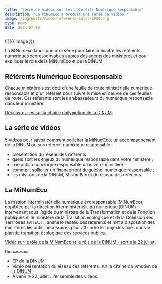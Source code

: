 ```yaml
---
title: "Série de vidéos sur les référents Numérique Responsable"
description: "La MiNumEco a produit une série de vidéos "
image: /img/posts/video-referents-intro-2024.png
type: news
date: 2024-07-18
---
```


![]({{ image }})

La MiNumEco lance une mini série pour faire connaître les référents numériques écoresponsables auprès des agents des ministères et pour expliquer le rôle de la MiNumEco et de la DINUM.

## Référents Numérique Ecoresponsable

Chaque ministère s'est doté d'une feuille de route ministérielle numérique responsable et d'un référent pour suivre la mise en oeuvre de ces feuilles de route. 
Ces référents sont les ambassadeurs du numérique responsable dans leur ministère.

[Découvrez-les sur la chaine dailymotion de la DINUM](https://www.dailymotion.com/video/x92eo5e).

## La série de vidéos

5 vidéos pour savoir comment solliciter la MiNumEco, un accompagnement de la DINUM ou son référent numérique responsable : 
* présentation du réseau des référents ;
* quels sont les enjeux du numérique responsable dans votre ministère ;
* une action numérique responsable dans votre ministère ;
* comment solliciter un financement du guichet numérique responsable ;
* les missions de la DINUM, MiNumEco et du réseau des référents.

## La MiNumEco

La mission interministérielle numérique écoresponsable (MiNumEco), copilotée par la direction interministérielle du numérique (DINUM) intervenant sous l’égide du ministère de la Transformation et de la Fonction publiques et le ministère de la Transition écologique et de la Cohésion des Territoires (MTECT), anime le réseau des référents et met à disposition des ministères les outils nécessaires pour atteindre les objectifs fixés dans le plan de transition écologique des services publics. 

[Vidéo sur le rôle de la MiNumEco et le rôle de la DINUM - sortie le 22 juillet](lien).

<div class="fr-highlight">

Ressources

* [CP de la DINUM](/docs/2024/CP_NUMERIQUE_ECORESPONSABLE_REFERENTS_MINISTERIELS_SERIE_VIDEO.docx)
* [Vidéo présentation du réseau des référents, sur la chaîne dailymotion de la DINUM](https://www.dailymotion.com/video/x92eo5e)
* A venir le 22 juillet : l'ensemble des vidéos

</div>